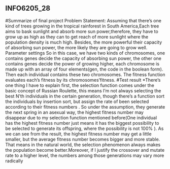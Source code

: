 ## INFO6205_28
#Summarize of final project Problem Statement: Assuming that there’s one kind of trees growing in the tropical rainforest in South America,Each tree aims to bask sunlight and absorb more sun power,therefore, they have to grow up as high as they can to get reach of more sunlight where the population density is much high. Besides, the more powerful their capacity of absorbing sun power, the more likely they are going to grow well. Parameter settings So in this case, we have two kinds of chromosomes, one contains genes decide the capacity of absorbing sun power, the other one contains genes decide the power of growing higher, each chromosome is made up with an array of four elements(gen, the code in the boolean form). Then each individual contains these two chromosomes. The fitness function evaluates each’s fitness by its chromosomes’fitness. 
#Test result *There’s one thing I have to explain first, the selection function comes under the basic concept of Russian Roulette, this means I’m not always selecting the best N’th individuals in the certain generation, though there’s a function sort the individuals by insertion sort, but assign the rate of been selected according to their fitness numbers . So under the assumption, they generate the next spring in an asexual way, the highest fitness number may disappear due to my selection function mentioned before(One individual has the highest fitness number just means it has the biggest possibility to be selected to generate its offspring, where the possibility is not 100% ). As we can see from the result, the highest fitness number may get a little smaller, but the average fitness number becomes bigger and more stable. That means in the natural world, the selection phenomenon always makes the population become better.Moreover, if I justify the crossover and mutate rate to a higher level, the numbers among those generations may vary more radically
